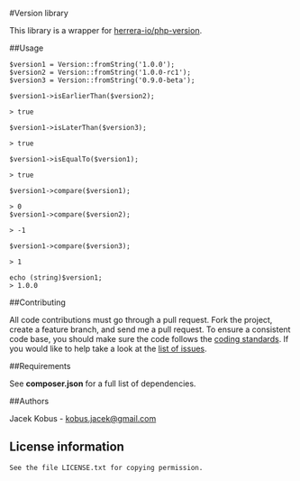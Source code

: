 #Version library

This library is a wrapper for [herrera-io/php-version](https://github.com/herrera-io/php-version).

##Usage

    $version1 = Version::fromString('1.0.0');
    $version2 = Version::fromString('1.0.0-rc1');
    $version3 = Version::fromString('0.9.0-beta');

    $version1->isEarlierThan($version2);

    > true

    $version1->isLaterThan($version3);

    > true

    $version1->isEqualTo($version1);

    > true

    $version1->compare($version1);

    > 0
    $version1->compare($version2);

    > -1

    $version1->compare($version3);

    > 1

    echo (string)$version1;
    > 1.0.0

##Contributing

All code contributions must go through a pull request.
Fork the project, create a feature branch, and send me a pull request.
To ensure a consistent code base, you should make sure the code follows
the [coding standards](http://symfony.com/doc/2.0/contributing/code/standards.html).
If you would like to help take a look at the [list of issues](https://github.com/phpextra/version/issues).

##Requirements

See **composer.json** for a full list of dependencies.

##Authors

Jacek Kobus - <kobus.jacek@gmail.com>

## License information

    See the file LICENSE.txt for copying permission.





